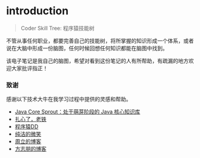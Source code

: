 # introduction
> Coder Skill Tree: 程序猿技能树

不管从事任何职业，都要完善自己的技能树，将所掌握的知识形成一个体系，或者说在大脑中形成一份脑图，任何时候回想任何知识都能在脑图中找到。

该电子笔记是我自己的脑图，希望对看到这份笔记的人有所帮助，有疏漏的地方欢迎大家批评指正！

### 致谢
感谢以下技术大牛在我学习过程中提供的灵感和帮助。
- [Java Core Sprout：处于萌芽阶段的 Java 核心知识库](https://crossoverjie.top/JCSprout/)
- [扎心了，老铁](https://www.cnblogs.com/qingyunzong/)
- [程序猿DD](http://blog.didispace.com/)
- [纯洁的微笑](http://www.ityouknow.com/)
- [周立的博客](http://www.itmuch.com/)
- [方志朋的博客](https://www.fangzhipeng.com/)
